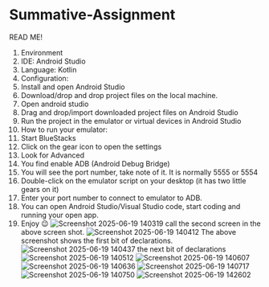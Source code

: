 # Summative-Assignment
READ ME!
1.	Environment
2.	IDE: Android Studio 
3.	Language: Kotlin 
4.	Configuration:
5.	Install and open Android Studio 
6.	Download/drop and drop project files on the local machine.
7.	Open android studio 
8.	Drag and drop/import downloaded project files on Android Studio 
9.	Run the project in the emulator or virtual devices in Android Studio
10.	How to run your emulator:
11.	Start BlueStacks 
12.	Click on the gear icon to open the settings 
13.	Look for Advanced 
14.	You find enable ADB (Android Debug Bridge)
15.	You will see the port number, take note of it. It is normally 5555 or 5554
16.	Double-click on the emulator script on your desktop (it has two little gears on it)
17.	Enter your port number to connect to emulator to ADB. 
18.	You can open Android Studio/Visual Studio code, start coding and running your open app. 
19.	Enjoy 😉
![Screenshot 2025-06-19 140319](https://github.com/user-attachments/assets/f6479e0f-4641-4256-873b-08e16f46f9db)
call the second screen in the above screen shot.
![Screenshot 2025-06-19 140412](https://github.com/user-attachments/assets/0d71524a-6d42-44f8-9286-2012e17a1168)
The above screenshot shows the first bit of declarations.
![Screenshot 2025-06-19 140437](https://github.com/user-attachments/assets/2d730cf5-68e3-43ae-afa2-9ca789e2b751)
the next bit of declarations
![Screenshot 2025-06-19 140512](https://github.com/user-attachments/assets/bdd069d3-be73-43b7-822b-bffe51c5faa6)
![Screenshot 2025-06-19 140607](https://github.com/user-attachments/assets/fe810423-8cb2-4f77-8485-dfd457e5582a)
![Screenshot 2025-06-19 140636](https://github.com/user-attachments/assets/74a3f375-f365-4b2b-862b-dfc94c3af8ed)
![Screenshot 2025-06-19 140717](https://github.com/user-attachments/assets/cb5ffd03-148b-42da-908e-1a15307a156b)
![Screenshot 2025-06-19 140750](https://github.com/user-attachments/assets/89a7f350-ec84-44ac-933a-3e4350c552e3)
![Screenshot 2025-06-19 142602](https://github.com/user-attachments/assets/b4d4939a-f26b-4bb2-858e-08c0948df6b2)









